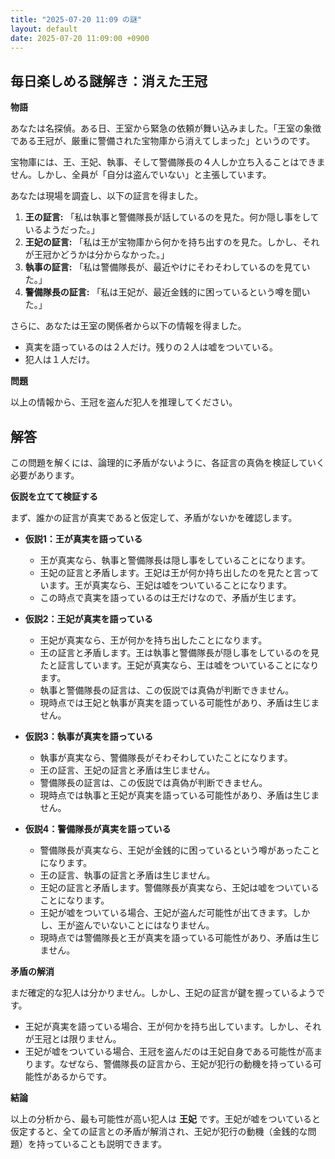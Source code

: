 ```yaml
---
title: "2025-07-20 11:09 の謎"
layout: default
date: 2025-07-20 11:09:00 +0900
---
```

## 毎日楽しめる謎解き：消えた王冠

**物語**

あなたは名探偵。ある日、王室から緊急の依頼が舞い込みました。「王室の象徴である王冠が、厳重に警備された宝物庫から消えてしまった」というのです。

宝物庫には、王、王妃、執事、そして警備隊長の４人しか立ち入ることはできません。しかし、全員が「自分は盗んでいない」と主張しています。

あなたは現場を調査し、以下の証言を得ました。

1.  **王の証言:** 「私は執事と警備隊長が話しているのを見た。何か隠し事をしているようだった。」
2.  **王妃の証言:** 「私は王が宝物庫から何かを持ち出すのを見た。しかし、それが王冠かどうかは分からなかった。」
3.  **執事の証言:** 「私は警備隊長が、最近やけにそわそわしているのを見ていた。」
4.  **警備隊長の証言:** 「私は王妃が、最近金銭的に困っているという噂を聞いた。」

さらに、あなたは王室の関係者から以下の情報を得ました。

*   真実を語っているのは２人だけ。残りの２人は嘘をついている。
*   犯人は１人だけ。

**問題**

以上の情報から、王冠を盗んだ犯人を推理してください。

## 解答

この問題を解くには、論理的に矛盾がないように、各証言の真偽を検証していく必要があります。

**仮説を立てて検証する**

まず、誰かの証言が真実であると仮定して、矛盾がないかを確認します。

*   **仮説1：王が真実を語っている**
    *   王が真実なら、執事と警備隊長は隠し事をしていることになります。
    *   王妃の証言と矛盾します。王妃は王が何か持ち出したのを見たと言っています。王が真実なら、王妃は嘘をついていることになります。
    *   この時点で真実を語っているのは王だけなので、矛盾が生じます。

*   **仮説2：王妃が真実を語っている**
    *   王妃が真実なら、王が何かを持ち出したことになります。
    *   王の証言と矛盾します。王は執事と警備隊長が隠し事をしているのを見たと証言しています。王妃が真実なら、王は嘘をついていることになります。
    *   執事と警備隊長の証言は、この仮説では真偽が判断できません。
    *   現時点では王妃と執事が真実を語っている可能性があり、矛盾は生じません。

*   **仮説3：執事が真実を語っている**
    *   執事が真実なら、警備隊長がそわそわしていたことになります。
    *   王の証言、王妃の証言と矛盾は生じません。
    *   警備隊長の証言は、この仮説では真偽が判断できません。
    *   現時点では執事と王妃が真実を語っている可能性があり、矛盾は生じません。

*   **仮説4：警備隊長が真実を語っている**
    *   警備隊長が真実なら、王妃が金銭的に困っているという噂があったことになります。
    *   王の証言、執事の証言と矛盾は生じません。
    *   王妃の証言と矛盾します。警備隊長が真実なら、王妃は嘘をついていることになります。
    *   王妃が嘘をついている場合、王妃が盗んだ可能性が出てきます。しかし、王が盗んでいないことにはなりません。
    *   現時点では警備隊長と王が真実を語っている可能性があり、矛盾は生じません。

**矛盾の解消**

まだ確定的な犯人は分かりません。しかし、王妃の証言が鍵を握っているようです。

*   王妃が真実を語っている場合、王が何かを持ち出しています。しかし、それが王冠とは限りません。
*   王妃が嘘をついている場合、王冠を盗んだのは王妃自身である可能性が高まります。なぜなら、警備隊長の証言から、王妃が犯行の動機を持っている可能性があるからです。

**結論**

以上の分析から、最も可能性が高い犯人は **王妃** です。王妃が嘘をついていると仮定すると、全ての証言との矛盾が解消され、王妃が犯行の動機（金銭的な問題）を持っていることも説明できます。
